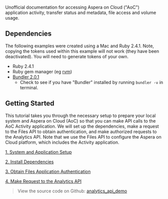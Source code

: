Unofficial documentation for accessing Aspera on Cloud ("AoC") application activity, transfer status and metadata, file access and volume usage.

## Dependencies

The following examples were created using a Mac and Ruby 2.4.1. Note, copying the tokens used within this example will not work (they have been deactivated). You will need to generate tokens of your own.

* Ruby 2.4.1
* Ruby gem manager (eg [rvm](https://rvm.io/))
* [Bundler 2.0.1](https://bundler.io/)
  * Check to see if you have "Bundler" installed by running `bundler -v` in terminal.

## Getting Started

This tutorial takes you through the necessary setup to prepare your local system and Aspera on Cloud (AoC) so that you can make API calls to the AoC Activity application. We will set up the dependencies, make a request to the Files API to obtain authentication, and make authorized requests to the Analytics API. Note that we use the Files API to configure the Aspera on Cloud platform, which includes the Activity application.

[1. System and Application Setup](./setup.md)

[2. Install Dependencies](./dependencies.md)

[3. Obtain Files Application Authentication](./authentication.md)

[4. Make Request to the Analytics API](./analytics-api.md)

> View the source code on Github: [analytics_api_demo](https://github.com/LauraKirby/aspera-ibm-analytics-api/tree/master/analytics-api-demo)
